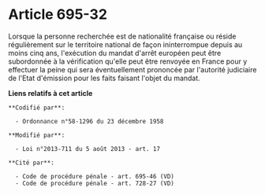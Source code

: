 # Article 695-32

Lorsque la personne recherchée est de nationalité française ou réside régulièrement sur le territoire national de façon
ininterrompue depuis au moins cinq ans, l'exécution du mandat d'arrêt européen peut être subordonnée à la vérification
qu'elle peut être renvoyée en France pour y effectuer la peine qui sera éventuellement prononcée par l'autorité judiciaire de
l'Etat d'émission pour les faits faisant l'objet du mandat.

**Liens relatifs à cet article**

	**Codifié par**:

	  - Ordonnance n°58-1296 du 23 décembre 1958

	**Modifié par**:

	  - Loi n°2013-711 du 5 août 2013 - art. 17

	**Cité par**:

	  - Code de procédure pénale - art. 695-46 (VD)
	  - Code de procédure pénale - art. 728-27 (VD)
